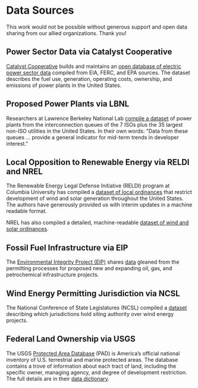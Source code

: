 # Data Sources

This work would not be possible without generous support and open data sharing from our allied organizations. Thank you!

## Power Sector Data via Catalyst Cooperative

[Catalyst Cooperative](https://catalyst.coop/) builds and maintains an [open database of electric power sector data](https://catalyst.coop/pudl/) compiled from EIA, FERC, and EPA sources. The dataset describes the fuel use, generation, operating costs, ownership, and emissions of power plants in the United States.

## Proposed Power Plants via LBNL

Researchers at Lawrence Berkeley National Lab [compile a dataset](https://emp.lbl.gov/queues) of power plants from the interconnection queues of the 7 ISOs plus the 35 largest non-ISO utilities in the United States. In their own words: "Data from these queues ... provide a general indicator for mid-term trends in developer interest."

## Local Opposition to Renewable Energy via RELDI and NREL

The Renewable Energy Legal Defense Initiative (RELDI) program at Columbia University has compiled a [dataset of local ordinances](https://climate.law.columbia.edu/content/opposition-renewable-energy-facilities-united-states) that restrict development of wind and solar generation throughout the United States. The authors have generously provided us with interim updates in a machine readable format.

NREL has also compiled a detailed, machine-readable [dataset of wind and solar ordinances](https://www.nrel.gov/news/program/2022/nrel-releases-comprehensive-databases-of-local-ordinances-for-siting-wind-solar-energy-projects.html).

## Fossil Fuel Infrastructure via EIP

The [Environmental Integrity Project (EIP)](https://environmentalintegrity.org/) shares [data](https://oilandgaswatch.org/) gleaned from the permitting processes for proposed new and expanding oil, gas, and petrochemical infrastructure projects.

## Wind Energy Permitting Jurisdiction via NCSL

The National Conference of State Legislatures (NCSL) compiled a [dataset](https://www.ncsl.org/research/energy/state-wind-energy-siting.aspx) describing which jurisdictions hold siting authority over wind energy projects.

## Federal Land Ownership via USGS

The USGS [Protected Area Database](https://www.usgs.gov/programs/gap-analysis-project/science/protected-areas) (PAD) is America’s official national inventory of U.S. terrestrial and marine protected areas. The database contains a trove of information about each tract of land, including the specific owner, managing agency, and degree of development restriction. The full details are in their [data dictionary](https://d9-wret.s3.us-west-2.amazonaws.com/assets/palladium/production/s3fs-public/media/files/PADUS_Standard_Tables_1.xlsx).
